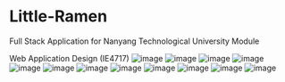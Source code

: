 # Little-Ramen

Full Stack Application for Nanyang Technological University Module 

Web Application Design (IE4717)
![image](https://github.com/kennethtanmh/Little-Ramen/assets/109200284/7276bfd7-9fdd-45e1-998f-563c61226c6b)
![image](https://github.com/kennethtanmh/Little-Ramen/assets/109200284/6c41074e-b37a-4299-92a7-782a2f7850cc)
![image](https://github.com/kennethtanmh/Little-Ramen/assets/109200284/3180bfb6-95f5-41a0-9644-de59e8352092)
![image](https://github.com/kennethtanmh/Little-Ramen/assets/109200284/9b83ffa6-b63d-4a46-b67f-05872747e1b8)
![image](https://github.com/kennethtanmh/Little-Ramen/assets/109200284/bdf4459a-3b93-430d-b009-56944ba688d4)
![image](https://github.com/kennethtanmh/Little-Ramen/assets/109200284/f49a8a07-4b89-471a-bad9-880d76cf330b)
![image](https://github.com/kennethtanmh/Little-Ramen/assets/109200284/74e75cc3-f2cd-4a04-87d8-1bb9feb0bbd0)
![image](https://github.com/kennethtanmh/Little-Ramen/assets/109200284/9faf3f9a-548a-4319-95c3-becef852d932)
![image](https://github.com/kennethtanmh/Little-Ramen/assets/109200284/3b12c63e-eebc-4649-a2b7-40b2773bfe7b)
![image](https://github.com/kennethtanmh/Little-Ramen/assets/109200284/2e299dc3-e5f2-4070-a8ea-615f243e0b85)
![image](https://github.com/kennethtanmh/Little-Ramen/assets/109200284/205592cf-8a0f-4ed4-8276-3d6014c74ba7)
![image](https://github.com/kennethtanmh/Little-Ramen/assets/109200284/a033345b-dc54-4a41-8cdc-f83d7c7c8308)












